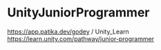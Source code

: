 # UnityJuniorProgrammer
https://app.patika.dev/godey / Unity_Learn https://learn.unity.com/pathway/junior-programmer
